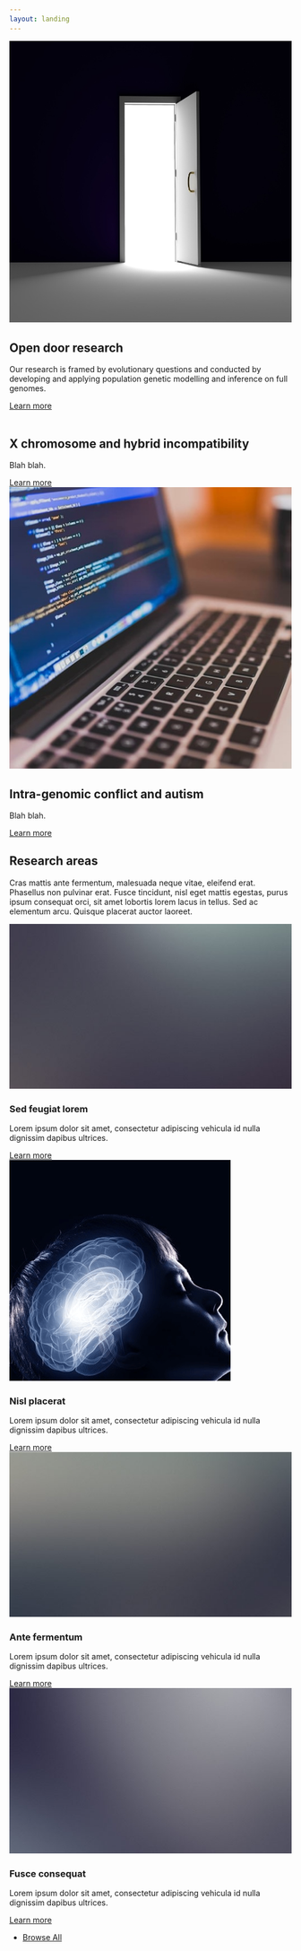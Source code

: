 ```yaml
---
layout: landing
---
```


<!-- One -->
<section id="one" class="wrapper spotlight style1">
	<div class="inner">
		<a href="#" class="image"><img src="images/opendoor.jpg" alt="" /></a>
		<div class="content">
			<h2 class="major">Open door research</h2>
			<p>Our research is framed by evolutionary questions and conducted by developing and applying population genetic modelling and inference on full genomes.</p>
			<a href="#" class="special">Learn more</a>
		</div>
	</div>
</section>

<!-- Two -->
<section id="two" class="wrapper alt spotlight style2">
	<div class="inner">
		<a href="#" class="image"><img src="" alt="" /></a>
		<div class="content">
			<h2 class="major">X chromosome and hybrid incompatibility</h2>
			<p>Blah blah.</p>
			<a href="#" class="special">Learn more</a>
		</div>
	</div>
</section>

<!-- Three -->
<section id="three" class="wrapper spotlight style3">
	<div class="inner">
		<a href="#" class="image"><img src="images/laptop_cropped.jpg" alt="" /></a>
		<div class="content">
			<h2 class="major">Intra-genomic conflict and autism</h2>
			<p>Blah blah.</p>
			<a href="#" class="special">Learn more</a>
		</div>
	</div>
</section>

<!-- Four -->
<section id="four" class="wrapper alt style1">
	<div class="inner">
		<h2 class="major">Research areas</h2>
		<p>Cras mattis ante fermentum, malesuada neque vitae, eleifend erat. Phasellus non pulvinar erat. Fusce tincidunt, nisl eget mattis egestas, purus ipsum consequat orci, sit amet lobortis lorem lacus in tellus. Sed ac elementum arcu. Quisque placerat auctor laoreet.</p>
		<section class="features">
			<article>
				<a href="#" class="image"><img src="images/pic04.jpg" alt="" /></a>
				<h3 class="major">Sed feugiat lorem</h3>
				<p>Lorem ipsum dolor sit amet, consectetur adipiscing vehicula id nulla dignissim dapibus ultrices.</p>
				<a href="#" class="special">Learn more</a>
			</article>
			<article>
				<a href="#" class="image"><img src="images/asd_kid.png" alt="" /></a>
				<h3 class="major">Nisl placerat</h3>
				<p>Lorem ipsum dolor sit amet, consectetur adipiscing vehicula id nulla dignissim dapibus ultrices.</p>
				<a href="#" class="special">Learn more</a>
			</article>
			<article>
				<a href="#" class="image"><img src="images/pic06.jpg" alt="" /></a>
				<h3 class="major">Ante fermentum</h3>
				<p>Lorem ipsum dolor sit amet, consectetur adipiscing vehicula id nulla dignissim dapibus ultrices.</p>
				<a href="#" class="special">Learn more</a>
			</article>
			<article>
				<a href="#" class="image"><img src="images/pic07.jpg" alt="" /></a>
				<h3 class="major">Fusce consequat</h3>
				<p>Lorem ipsum dolor sit amet, consectetur adipiscing vehicula id nulla dignissim dapibus ultrices.</p>
				<a href="#" class="special">Learn more</a>
			</article>
		</section>
		<ul class="actions">
			<li><a href="#" class="button">Browse All</a></li>
		</ul>
	</div>
</section>
	
